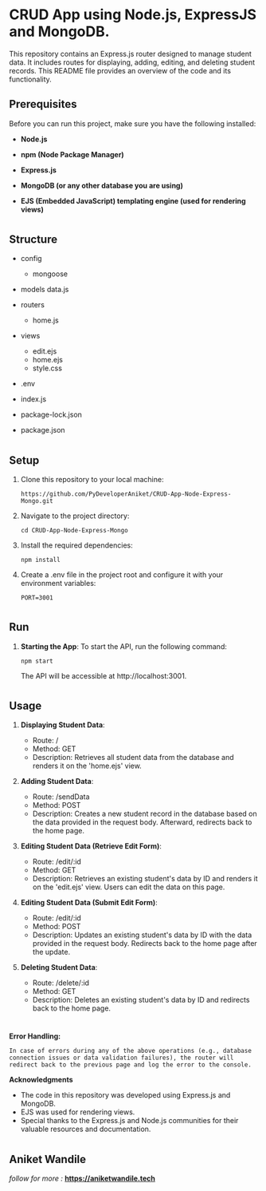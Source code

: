 # CRUD App using Node.js, ExpressJS and MongoDB.

This repository contains an Express.js router designed to manage student data. It includes routes for displaying, adding, editing, and deleting student records. This README file provides an overview of the code and its functionality.

## Prerequisites

Before you can run this project, make sure you have the following installed:

- **Node.js**

- **npm (Node Package Manager)**

- **Express.js**

- **MongoDB (or any other database you are using)**

- **EJS (Embedded JavaScript) templating engine (used for rendering views)**
#


## Structure

- config
  - mongoose

- models
    data.js

- routers
    - home.js

- views
    - edit.ejs
    - home.ejs
    - style.css

- .env

- index.js
- package-lock.json
- package.json

#
## Setup

1. Clone this repository to your local machine:

   ```shell
   https://github.com/PyDeveloperAniket/CRUD-App-Node-Express-Mongo.git

2. Navigate to the project directory:

   ```shell
   cd CRUD-App-Node-Express-Mongo

3. Install the required dependencies:

   ```shell
   npm install
   ```

4. Create a .env file in the project root and configure it with your environment variables:

   ```shell
   PORT=3001
#

## Run

1. **Starting the App**: To start the API, run the following command:
    ```
    npm start
    ```

    The API will be accessible at http://localhost:3001.
#

## Usage

1. **Displaying Student Data**:
    - Route: /
    - Method: GET
    - Description: Retrieves all student data from the database and renders it on the 'home.ejs' view.

2. **Adding Student Data**:
    - Route: /sendData
    - Method: POST
    - Description: Creates a new student record in the database based on the data provided in the request body. Afterward, redirects back to the home page.
3. **Editing Student Data (Retrieve Edit Form)**:
    - Route: /edit/:id
    - Method: GET
    - Description: Retrieves an existing student's data by ID and renders it on the 'edit.ejs' view. Users can edit the data on this page.
4. **Editing Student Data (Submit Edit Form)**:
    - Route: /edit/:id
    - Method: POST
    - Description: Updates an existing student's data by ID with the data provided in the request body. Redirects back to the home page after the update.
5. **Deleting Student Data**:
    - Route: /delete/:id
    - Method: GET
    - Description: Deletes an existing student's data by ID and redirects back to the home page.
#


**Error Handling:**

```
In case of errors during any of the above operations (e.g., database connection issues or data validation failures), the router will redirect back to the previous page and log the error to the console.

```

**Acknowledgments**

- The code in this repository was developed using Express.js and MongoDB.
- EJS was used for rendering views.
- Special thanks to the Express.js and Node.js communities for their valuable resources and documentation.
#

## Aniket Wandile 

*follow for more :*  **https://aniketwandile.tech**
